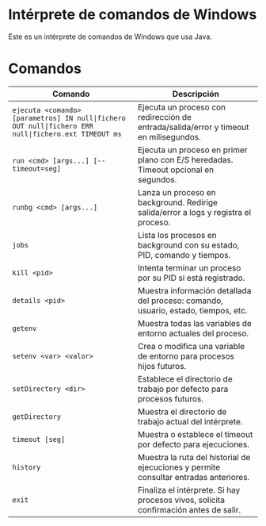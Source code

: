 # Intérprete de comandos de Windows

Este es un intérprete de comandos de Windows que usa Java.

# Comandos
| Comando                                                                 | Descripción                                                                                       |
|------------------------------------------------------------------------|---------------------------------------------------------------------------------------------------|
| `ejecuta <comando> [parametros] IN null\|fichero OUT null\|fichero ERR null\|fichero.ext TIMEOUT ms` | Ejecuta un proceso con redirección de entrada/salida/error y timeout en milisegundos.            |
| `run <cmd> [args...] [--timeout=seg]`                                  | Ejecuta un proceso en primer plano con E/S heredadas. Timeout opcional en segundos.              |
| `runbg <cmd> [args...]`                                                | Lanza un proceso en background. Redirige salida/error a logs y registra el proceso.              |
| `jobs`                                                                 | Lista los procesos en background con su estado, PID, comando y tiempos.                          |
| `kill <pid>`                                                           | Intenta terminar un proceso por su PID si está registrado.                                       |
| `details <pid>`                                                        | Muestra información detallada del proceso: comando, usuario, estado, tiempos, etc.               |
| `getenv`                                                               | Muestra todas las variables de entorno actuales del proceso.                                     |
| `setenv <var> <valor>`                                                 | Crea o modifica una variable de entorno para procesos hijos futuros.                             |
| `setDirectory <dir>`                                                   | Establece el directorio de trabajo por defecto para procesos futuros.                            |
| `getDirectory`                                                         | Muestra el directorio de trabajo actual del intérprete.                                          |
| `timeout [seg]`                                                        | Muestra o establece el timeout por defecto para ejecuciones.                                     |
| `history`                                                              | Muestra la ruta del historial de ejecuciones y permite consultar entradas anteriores.            |
| `exit`                                                                 | Finaliza el intérprete. Si hay procesos vivos, solicita confirmación antes de salir.             |